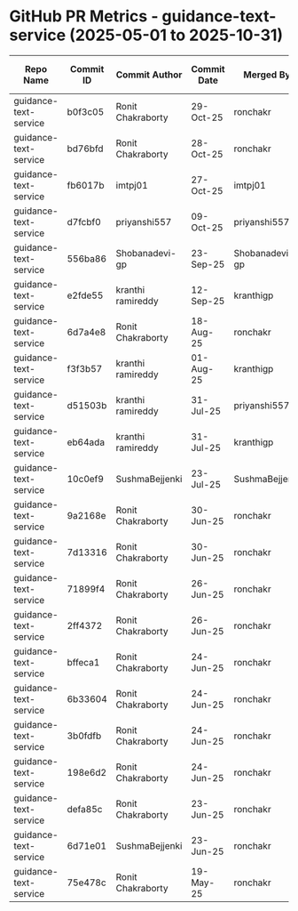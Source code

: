 # GitHub PR Metrics - guidance-text-service (2025-05-01 to 2025-10-31)

| Repo Name | Commit ID | Commit Author | Commit Date | Merged By | Comment Count | PR ID | PR Creation Date | PR Merged Date | Jira ID/First 3 Words |
|-----------|-----------|---------------|-------------|-----------|---------------|-------|------------------|----------------|----------------------|
| guidance-text-service | b0f3c05 | Ronit Chakraborty | 29-Oct-25 | ronchakr | 3 | #211 | 29-Oct-25 | 29-Oct-25 | NOVACORE-22027 |
| guidance-text-service | bd76bfd | Ronit Chakraborty | 28-Oct-25 | ronchakr | 3 | #210 | 28-Oct-25 | 28-Oct-25 | NOVACORE-16237 |
| guidance-text-service | fb6017b | imtpj01 | 27-Oct-25 | imtpj01 | 33 | #208 | 14-Oct-25 | 27-Oct-25 | NOVACORE-20789 |
| guidance-text-service | d7fcbf0 | priyanshi557 | 09-Oct-25 | priyanshi557 | 2 | #204 | 09-Oct-25 | 09-Oct-25 | NOJIRA-123 |
| guidance-text-service | 556ba86 | Shobanadevi-gp | 23-Sep-25 | Shobanadevi-gp | 5 | #203 | 22-Sep-25 | 23-Sep-25 | NOVACORE-19211 |
| guidance-text-service | e2fde55 | kranthi ramireddy | 12-Sep-25 | kranthigp | 2 | #201 | 12-Sep-25 | 12-Sep-25 | NOVACORE-21092 |
| guidance-text-service | 6d7a4e8 | Ronit Chakraborty | 18-Aug-25 | ronchakr | 3 | #200 | 18-Aug-25 | 18-Aug-25 | NOVACORE-17099 |
| guidance-text-service | f3f3b57 | kranthi ramireddy | 01-Aug-25 | kranthigp | 2 | #199 | 01-Aug-25 | 01-Aug-25 | NOVACORE-18911 |
| guidance-text-service | d51503b | kranthi ramireddy | 31-Jul-25 | priyanshi557 | 2 | #198 | 31-Jul-25 | 31-Jul-25 | NOVACORE-18911 |
| guidance-text-service | eb64ada | kranthi ramireddy | 31-Jul-25 | kranthigp | 6 | #197 | 30-Jul-25 | 31-Jul-25 | NOVACORE-18911 |
| guidance-text-service | 10c0ef9 | SushmaBejjenki | 23-Jul-25 | SushmaBejjenki | 2 | #196 | 23-Jul-25 | 23-Jul-25 | NOVACORE-17015 |
| guidance-text-service | 9a2168e | Ronit Chakraborty | 30-Jun-25 | ronchakr | 2 | #195 | 30-Jun-25 | 30-Jun-25 | NOVACORE-18698 |
| guidance-text-service | 7d13316 | Ronit Chakraborty | 30-Jun-25 | ronchakr | 2 | #194 | 27-Jun-25 | 30-Jun-25 | NOVACORE-18698 |
| guidance-text-service | 71899f4 | Ronit Chakraborty | 26-Jun-25 | ronchakr | 2 | #192 | 26-Jun-25 | 26-Jun-25 | NOVACORE-18698 |
| guidance-text-service | 2ff4372 | Ronit Chakraborty | 26-Jun-25 | ronchakr | 2 | #193 | 26-Jun-25 | 26-Jun-25 | NOVACORE-18698 |
| guidance-text-service | bffeca1 | Ronit Chakraborty | 24-Jun-25 | ronchakr | 2 | #190 | 24-Jun-25 | 24-Jun-25 | NOVACORE-18656 |
| guidance-text-service | 6b33604 | Ronit Chakraborty | 24-Jun-25 | ronchakr | 2 | #189 | 24-Jun-25 | 24-Jun-25 | NOVACORE-18656 |
| guidance-text-service | 3b0fdfb | Ronit Chakraborty | 24-Jun-25 | ronchakr | 2 | #188 | 24-Jun-25 | 24-Jun-25 | NOVACORE-18656 |
| guidance-text-service | 198e6d2 | Ronit Chakraborty | 24-Jun-25 | ronchakr | 2 | #187 | 24-Jun-25 | 24-Jun-25 | NOVACORE-18656 |
| guidance-text-service | defa85c | Ronit Chakraborty | 23-Jun-25 | ronchakr | 2 | #185 | 23-Jun-25 | 23-Jun-25 | NOVACORE-18656 |
| guidance-text-service | 6d71e01 | SushmaBejjenki | 23-Jun-25 | ronchakr | 3 | #183 | 18-Jun-25 | 23-Jun-25 | NOVACORE-17015 |
| guidance-text-service | 75e478c | Ronit Chakraborty | 19-May-25 | ronchakr | 6 | #182 | 16-May-25 | 19-May-25 | NOVACORE-15005 |
